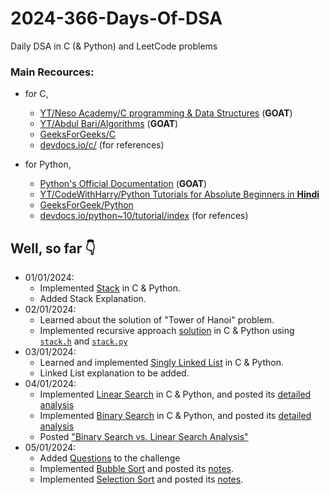 # 2024-366-Days-Of-DSA
Daily DSA in C (&amp; Python) and LeetCode problems

### Main Recources:
- for C,
    - [YT/Neso Academy/C programming & Data Structures](https://www.youtube.com/playlist?list=PLBlnK6fEyqRhX6r2uhhlubuF5QextdCSM) (**GOAT**)
    - [YT/Abdul Bari/Algorithms](https://www.youtube.com/playlist?list=PLDN4rrl48XKpZkf03iYFl-O29szjTrs_O) (**GOAT**)
    - [GeeksForGeeks/C](https://www.geeksforgeeks.org/c-programming-language/)
    - [devdocs.io/c/](https://devdocs.io/c/) (for references)

- for Python,
    - [Python's Official Documentation](https://docs.python.org/3/) (**GOAT**)
    - [YT/CodeWithHarry/Python Tutorials for Absolute Beginners in **Hindi**](https://www.youtube.com/playlist?list=PLu0W_9lII9agICnT8t4iYVSZ3eykIAOME)
    - [GeeksForGeek/Python](https://www.geeksforgeeks.org/python-programming-language/)
    - [devdocs.io/python~10/tutorial/index](https://devdocs.io/python~3.10/tutorial/index) (for refences)


## Well, so far 👇
- 01/01/2024:
    - Implemented [Stack](<Data Structures/Linear/Stack>) in C & Python.
    - Added Stack Explanation.
- 02/01/2024:
    - Learned about the solution of "Tower of Hanoi" problem.
    - Implemented recursive approach [solution](<Data Structures/Linear/Stack/Applications of Stack/Tower of Hanoi>) in C & Python using [`stack.h`](Data%20Structures/Linear/Stack/C/stack.h) and [`stack.py`](Data%20Structures/Linear/Stack/Python/stack.py)
- 03/01/2024:
    - Learned and implemented [Singly Linked List](<Data Structures/Linear/Linked List/Singly Linked List>) in C & Python.
    - Linked List explanation to be added.
- 04/01/2024:
    - Implemented [Linear Search](<Algorithm/Searching/Linear Search>) in C & Python, and posted its [detailed analysis](<Algorithm/Searching/Linear Search/Linear Search Analysis.md>)
    - Implemented [Binary Search](<Algorithm/Searching/Binary Search>) in C & Python, and posted its [detailed analysis](<Algorithm/Searching/Binary Search/Binary Search Analysis.md>)
    - Posted ["Binary Search vs. Linear Search Analysis"](<Algorithm/Searching/Binary Search vs. Linear Search Analysis/README.md>)
- 05/01/2024:
    - Added [Questions](Questions) to the challenge
    - Implemented [Bubble Sort](<Algorithm/Sorting/Bubble Sort>) and posted its [notes](<Algorithm/Sorting/Bubble Sort/notes.md>).
    - Implemented [Selection Sort](<Algorithm/Sorting/Selection Sort>) and posted its [notes](<Algorithm/Sorting/Selection Sort/notes.md>).